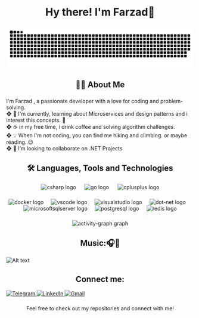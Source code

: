 <h1 align="center">Hy there! I'm Farzad👋</h1>

###

<picture>
  <source media="(prefers-color-scheme: dark)" srcset="https://raw.githubusercontent.com/platane/platane/output/github-contribution-grid-snake-dark.svg">
  <source media="(prefers-color-scheme: light)" srcset="https://raw.githubusercontent.com/platane/platane/output/github-contribution-grid-snake.svg">
  <img alt="github contribution grid snake animation" src="https://raw.githubusercontent.com/platane/platane/output/github-contribution-grid-snake.svg">
</picture>

###

<h2 align="center">👨‍💻 About Me</h2>

###

<p align="left">I'm Farzad , a passionate developer with a love for coding and problem-solving.<br>❖ 🧠 I'm currently, learning about Microservices and design patterns and i interest this concepts. 🌱<br>❖ ☕ in my free time, i drink coffee and solving algorithm challenges.<br>❖ 💡 When I'm not coding, you can find me hiking and climbing. or maybe reading..😉<br>❖ 👯 I’m looking to collaborate on .NET Projects</p>

###

<h2 align="center">🛠️ Languages, Tools and Technologies</h2>


###

<div align="center">
  <img src="https://cdn.jsdelivr.net/gh/devicons/devicon/icons/csharp/csharp-line.svg" height="40" alt="csharp logo"  />
  <img width="15" />
  <img src="https://cdn.jsdelivr.net/gh/devicons/devicon/icons/go/go-original.svg" height="40" alt="go logo"  />
  <img width="15" />
  <img src="https://cdn.jsdelivr.net/gh/devicons/devicon/icons/cplusplus/cplusplus-original.svg" height="40" alt="cplusplus logo"  />
</div>

###

<div align="center">
  <img src="https://cdn.simpleicons.org/docker/2496ED" height="40" alt="docker logo"  />
  <img width="12" />
  <img src="https://cdn.jsdelivr.net/gh/devicons/devicon/icons/vscode/vscode-original.svg" height="40" alt="vscode logo"  />
  <img width="12" />
  <img src="https://cdn.jsdelivr.net/gh/devicons/devicon/icons/visualstudio/visualstudio-plain.svg" height="40" alt="visualstudio logo"  />
  <img width="12" />
  <img src="https://skillicons.dev/icons?i=dotnet" height="40" alt="dot-net logo"  />
  <img width="12" />
  <img src="https://cdn.jsdelivr.net/gh/devicons/devicon/icons/microsoftsqlserver/microsoftsqlserver-plain.svg" height="40" alt="microsoftsqlserver logo"  />
  <img width="12" />
  <img src="https://cdn.jsdelivr.net/gh/devicons/devicon/icons/postgresql/postgresql-original.svg" height="40" alt="postgresql logo"  />
  <img width="12" />
  <img src="https://cdn.jsdelivr.net/gh/devicons/devicon/icons/redis/redis-original.svg" height="40" alt="redis logo"  />
</div>

###

<div align="center">
  <img src="https://github-readme-activity-graph.vercel.app/graph?username=farzadamr&radius=12&theme=gotham&area=true&order=5&bg_color=001421&hide_border=false&custom_title=Contributions%20Graph" height="300" alt="activity-graph graph"  />
</div>

###
<h2 align="center">Music:🎧🎵</h2>

![Alt text](https://spotify-recently-played-readme.vercel.app/api?user=315mp43u3n5kf7ao5jfesm4nm5ni)


<h2 align="center">Connect me:</h2>

<a href="https://t.me/frzdamr" target="_blank">
    <img src="https://img.shields.io/badge/Telegram-@frzdamr-blue?logo=telegram" alt="Telegram">
</a>
<a href="https://www.linkedin.com/in/farzadamiri2002/" target="_blank">
    <img src="https://img.shields.io/badge/LinkedIn-connect%20with%20me!-blue?logo=linkedin" alt="LinkedIn">
</a>
<a href="mailto:amirifarzad1381@gmail.com" target="_blank">
    <img src="https://img.shields.io/badge/Gmail-amirifarzad1381@gmail.com-D14836?logo=gmail&logoColor=white" alt="Gmail">
</a>




###

<p align="center">Feel free to check out my repositories and connect with me!</p>
